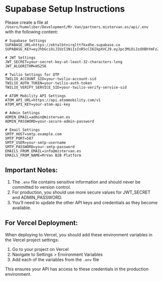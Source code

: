 # Supabase Setup Instructions

Please create a file at `/Users/humoliber/Development/Mr.Van/partners.mistervan.es/api/.env` with the following content:

```
# Supabase Settings
SUPABASE_URL=https://ektalbtnirqlttfkxdhe.supabase.co
SUPABASE_KEY=eyJhbGciOiJIUzI1NiIsInR5cCI6IkpXVCJ9.eyJpc3MiOiJzdXBhYmFzZSIsInJlZiI6ImVrdGFsYnRuaXJxbHR0Zmt4ZGhlIiwicm9sZSI6ImFub24iLCJpYXQiOjE3NDI1Nzg0MDMsImV4cCI6MjA1ODE1NDQwM30.rAnmyyn7W9VHmb8f0LOEQ6LesoqpaFZjT034IyHkBes

# JWT Settings
JWT_SECRET=your-secret-key-at-least-32-characters-long
JWT_ALGORITHM=HS256

# Twilio Settings for OTP
TWILIO_ACCOUNT_SID=your-twilio-account-sid
TWILIO_AUTH_TOKEN=your-twilio-auth-token
TWILIO_VERIFY_SERVICE_SID=your-twilio-verify-service-sid

# ATOM Mobility API Settings
ATOM_API_URL=https://api.atommobility.com/v1
ATOM_API_KEY=your-atom-api-key

# Admin Settings
ADMIN_EMAIL=admin@mistervan.es
ADMIN_PASSWORD=your-secure-admin-password

# Email Settings
SMTP_HOST=smtp.example.com
SMTP_PORT=587
SMTP_USER=your-smtp-username
SMTP_PASSWORD=your-smtp-password
EMAILS_FROM_EMAIL=info@mistervan.es
EMAILS_FROM_NAME=MrVan B2B Platform
```

## Important Notes:

1. The `.env` file contains sensitive information and should never be committed to version control.
2. For production, you should use more secure values for JWT_SECRET and ADMIN_PASSWORD.
3. You'll need to update the other API keys and credentials as they become available.

## For Vercel Deployment:

When deploying to Vercel, you should add these environment variables in the Vercel project settings:

1. Go to your project on Vercel
2. Navigate to Settings > Environment Variables
3. Add each of the variables from the `.env` file

This ensures your API has access to these credentials in the production environment.
